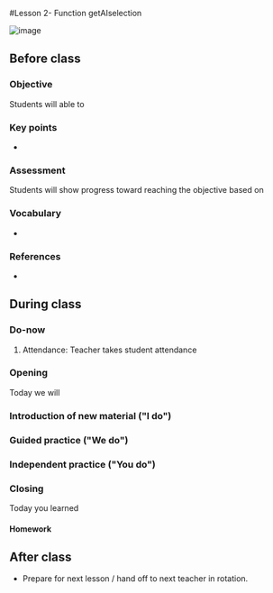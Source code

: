 #Lesson 2- Function getAIselection

![image]()

## Before class

### Objective

Students will able to 

### Key points

* 

### Assessment



Students will show progress toward reaching the objective based on 

### Vocabulary

* 
### References

*

## During class

### Do-now

1. Attendance: Teacher takes student attendance 


### Opening

Today we will  

### Introduction of new material ("I do")


### Guided practice ("We do")



### Independent practice ("You do")



### Closing

Today you learned 

#### Homework



## After class

* Prepare for next lesson / hand off to next teacher in rotation.



